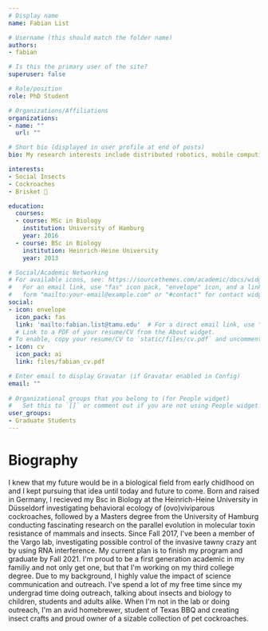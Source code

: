 ```yaml
---
# Display name
name: Fabian List

# Username (this should match the folder name)
authors:
- fabian

# Is this the primary user of the site?
superuser: false

# Role/position
role: PhD Student

# Organizations/Affiliations
organizations:
- name: ""
  url: ""

# Short bio (displayed in user profile at end of posts)
bio: My research interests include distributed robotics, mobile computing and programmable matter.

interests:
- Social Insects
- Cockroaches
- Brisket 🍖

education:
  courses:
  - course: MSc in Biology
    institution: University of Hamburg
    year: 2016
  - course: BSc in Biology
    institution: Heinrich-Heine University
    year: 2013

# Social/Academic Networking
# For available icons, see: https://sourcethemes.com/academic/docs/widgets/#icons
#   For an email link, use "fas" icon pack, "envelope" icon, and a link in the
#   form "mailto:your-email@example.com" or "#contact" for contact widget.
social:
- icon: envelope
  icon_pack: fas
  link: 'mailto:fabian.list@tamu.edu'  # For a direct email link, use "mailto:test@example.org".
  # Link to a PDF of your resume/CV from the About widget.
# To enable, copy your resume/CV to `static/files/cv.pdf` and uncomment the lines below.  
- icon: cv
  icon_pack: ai
  link: files/fabian_cv.pdf

# Enter email to display Gravatar (if Gravatar enabled in Config)
email: ""
  
# Organizational groups that you belong to (for People widget)
#   Set this to `[]` or comment out if you are not using People widget.  
user_groups:
- Graduate Students
---
```

# **Biography**
I knew that my future would be in a biological field from early chidlhood on and I kept pursuing that idea until today and future to come. Born and raised in Germany, I recieved my Bsc in Biology at the Heinrich-Heine University in Düsseldorf investigating behavioral ecology of (ovo)viviparous cockroaches, followed by a Masters degree from the University of Hamburg conducting fascinating research on the parallel evolution in molecular toxin resistance of mammals and insects. Since Fall 2017, I've been a member of the Vargo lab, investigating possible control of the invasive tawny crazy ant by using RNA interference. My current plan is to finish my program and graduate by Fall 2021. I'm proud to be a first generation academic in my familiy and not only get one, but that I'm working on my third college degree. Due to my background, I highly value the impact of science communication and outreach. I've spend a lot of my free time since my undergrad time doing outreach, talking about insects and biology to children, students and adults alike. When I'm not in the lab or doing outreach, I'm an avid homebrewer, student of Texas BBQ and creating insect crafts and proud owner of a sizable collection of pet cockroaches.
